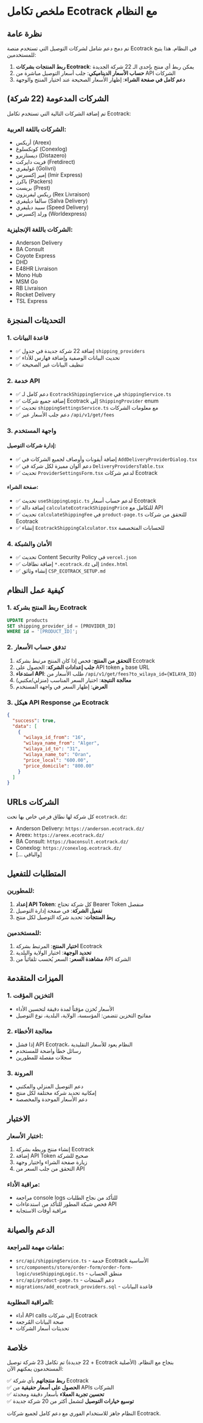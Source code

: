 # ملخص تكامل Ecotrack مع النظام

## نظرة عامة

تم دمج دعم شامل لشركات التوصيل التي تستخدم منصة Ecotrack في النظام. هذا يتيح للمستخدمين:

1. **ربط المنتجات بشركات Ecotrack**: يمكن ربط أي منتج بإحدى الـ 22 شركة الجديدة
2. **حساب الأسعار الديناميكي**: جلب أسعار التوصيل مباشرة من API الشركات
3. **دعم كامل في صفحة الشراء**: إظهار الأسعار الصحيحة عند اختيار المنتج والوجهة

## الشركات المدعومة (22 شركة)

تم إضافة الشركات التالية التي تستخدم تكامل Ecotrack:

### الشركات باللغة العربية:
- أريكس (Areex)
- كونكسلوغ (Conexlog)
- ديستازيرو (Distazero)
- فريت دايركت (Fretdirect)
- غوليفري (Golivri)
- إمير إكسبرس (Imir Express)
- باكرز (Packers)
- بريست (Prest)
- ريكس ليفريزون (Rex Livraison)
- سالفا ديليفري (Salva Delivery)
- سبيد ديليفري (Speed Delivery)
- ورلد إكسبرس (Worldexpress)

### الشركات باللغة الإنجليزية:
- Anderson Delivery
- BA Consult
- Coyote Express
- DHD
- E48HR Livraison
- Mono Hub
- MSM Go
- RB Livraison
- Rocket Delivery
- TSL Express

## التحديثات المنجزة

### 1. قاعدة البيانات
- ✅ إضافة 22 شركة جديدة في جدول `shipping_providers`
- ✅ تحديث البيانات الوصفية وإضافة فهارس للأداء
- ✅ تنظيف البيانات غير الصحيحة

### 2. خدمة API
- ✅ دعم كامل لـ `EcotrackShippingService` في `shippingService.ts`
- ✅ إضافة جميع شركات Ecotrack إلى `ShippingProvider` enum
- ✅ تحديث `shippingSettingsService.ts` مع معلومات الشركات
- ✅ دعم جلب الأسعار عبر `/api/v1/get/fees`

### 3. واجهة المستخدم

#### إدارة شركات التوصيل:
- ✅ إضافة أيقونات وأوصاف لجميع الشركات في `AddDeliveryProviderDialog.tsx`
- ✅ دعم ألوان مميزة لكل شركة في `DeliveryProvidersTable.tsx`
- ✅ تحديث `ProviderSettingsForm.tsx` لدعم شركات Ecotrack

#### صفحة الشراء:
- ✅ تحديث `useShippingLogic.ts` لدعم حساب أسعار Ecotrack
- ✅ إضافة دالة `calculateEcotrackShippingPrice` للتكامل مع API
- ✅ تحديث `calculateShippingFee` في `product-page.ts` للتحقق من شركات Ecotrack
- ✅ إنشاء `EcotrackShippingCalculator.tsx` للحسابات المتخصصة

### 4. الأمان والشبكة
- ✅ تحديث Content Security Policy في `vercel.json`
- ✅ إضافة نطاقات `*.ecotrack.dz` إلى `index.html`
- ✅ إنشاء وثائق `CSP_ECOTRACK_SETUP.md`

## كيفية عمل النظام

### 1. ربط المنتج بشركة Ecotrack
```sql
UPDATE products 
SET shipping_provider_id = [PROVIDER_ID]
WHERE id = '[PRODUCT_ID]';
```

### 2. تدفق حساب الأسعار
1. **التحقق من المنتج**: فحص إذا كان المنتج مرتبط بشركة Ecotrack
2. **جلب إعدادات الشركة**: الحصول على API token و base URL
3. **استدعاء API**: طلب الأسعار من `/api/v1/get/fees?to_wilaya_id={WILAYA_ID}`
4. **معالجة النتيجة**: اختيار السعر المناسب (منزلي/مكتبي)
5. **العرض**: إظهار السعر في واجهة المستخدم

### 3. هيكل API Response من Ecotrack
```json
{
  "success": true,
  "data": [
    {
      "wilaya_id_from": "16",
      "wilaya_name_from": "Alger", 
      "wilaya_id_to": "31",
      "wilaya_name_to": "Oran",
      "price_local": "600.00",
      "price_domicile": "800.00"
    }
  ]
}
```

## URLs الشركات

كل شركة لها نطاق فرعي خاص بها تحت `ecotrack.dz`:

- Anderson Delivery: `https://anderson.ecotrack.dz/`
- Areex: `https://areex.ecotrack.dz/`
- BA Consult: `https://baconsult.ecotrack.dz/`
- Conexlog: `https://conexlog.ecotrack.dz/`
- [... والباقي]

## المتطلبات للتفعيل

### للمطورين:
1. **إعداد API Token**: كل شركة تحتاج Bearer Token منفصل
2. **تفعيل الشركة**: في صفحة إدارة التوصيل
3. **ربط المنتجات**: تحديد شركة التوصيل لكل منتج

### للمستخدمين:
1. **اختيار المنتج**: المرتبط بشركة Ecotrack
2. **تحديد الوجهة**: اختيار الولاية والبلدية
3. **مشاهدة السعر**: السعر يُحسب تلقائياً من API الشركة

## الميزات المتقدمة

### 1. التخزين المؤقت
- الأسعار تُخزن مؤقتاً لمدة دقيقة لتحسين الأداء
- مفاتيح التخزين تتضمن: المؤسسة، الولاية، البلدية، نوع التوصيل

### 2. معالجة الأخطاء
- إذا فشل API Ecotrack، النظام يعود للأسعار التقليدية
- رسائل خطأ واضحة للمستخدم
- سجلات مفصلة للمطورين

### 3. المرونة
- دعم التوصيل المنزلي والمكتبي
- إمكانية تحديد شركة مختلفة لكل منتج
- دعم الأسعار الموحدة والمخصصة

## الاختبار

### اختبار الأسعار:
1. إنشاء منتج وربطه بشركة Ecotrack
2. إضافة API Token صحيح للشركة
3. زيارة صفحة الشراء واختيار وجهة
4. التحقق من جلب السعر من API

### مراقبة الأداء:
- مراجعة console logs للتأكد من نجاح الطلبات
- فحص شبكة المطور للتأكد من استدعاءات API
- مراقبة أوقات الاستجابة

## الدعم والصيانة

### ملفات مهمة للمراجعة:
- `src/api/shippingService.ts` - خدمة Ecotrack الأساسية
- `src/components/store/order-form/order-form-logic/useShippingLogic.ts` - منطق الحساب
- `src/api/product-page.ts` - دعم المنتجات
- `migrations/add_ecotrack_providers.sql` - قاعدة البيانات

### المراقبة المطلوبة:
- أداء API calls إلى شركات Ecotrack
- صحة البيانات المُرجعة
- تحديثات أسعار الشركات

## خلاصة

تم تكامل 23 شركة توصيل (22 جديدة + Ecotrack الأصلية) بنجاح مع النظام. المستخدمون يمكنهم الآن:

✅ **ربط منتجاتهم** بأي شركة Ecotrack  
✅ **الحصول على أسعار حقيقية** من APIs الشركات  
✅ **تحسين تجربة العملاء** بأسعار دقيقة ومحدثة  
✅ **توسيع خيارات التوصيل** لتشمل أكثر من 20 شركة جديدة  

النظام جاهز للاستخدام الفوري مع دعم كامل لجميع شركات Ecotrack. 